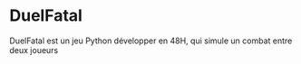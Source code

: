 # DuelFatal
DuelFatal est un jeu Python développer en 48H, qui simule un combat entre deux joueurs 
